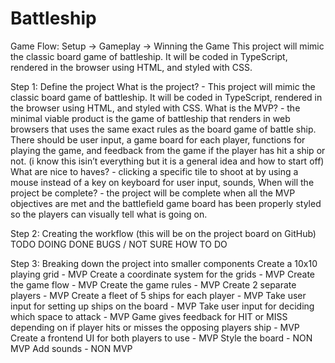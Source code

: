 # Battleship
Game Flow: Setup → Gameplay → Winning the Game
This project will mimic the classic board game of battleship. It will be coded in TypeScript, rendered in the browser using HTML, and styled with CSS.

Step 1: Define the project
What is the project? - This project will mimic the classic board game of battleship. It will be coded in TypeScript, rendered in the browser using HTML, and styled with CSS.
What is the MVP? - the minimal viable product is the game of battleship that renders in web browsers that uses the same exact rules as the board game of battle ship. There should be user input, a game board for each player, functions for playing the game, and feedback from the game if the player has hit a ship or not. (i know this isin’t everything but it is a general idea and how to start off)
What are nice to haves? - clicking a specific tile to shoot at by using a mouse instead of a key on keyboard for user input, sounds, 
When will the project be complete? - the project will be complete when all the MVP objectives are met and the battlefield game board has been properly styled so the players can visually tell what is going on.

Step 2: Creating the workflow (this will be on the project board on GitHub)
TODO
DOING
DONE
BUGS / NOT SURE HOW TO DO

Step 3: Breaking down the project into smaller components
Create a 10x10 playing grid - MVP
Create a coordinate system for the grids - MVP
Create the game flow - MVP
Create the game rules - MVP
Create 2 separate players - MVP
Create a fleet of 5 ships for each player - MVP
Take user input for setting up ships on the board - MVP
Take user input for deciding which space to attack - MVP
Game gives feedback for HIT or MISS depending on if player hits or misses the opposing players ship - MVP
Create a frontend UI for both players to use - MVP
Style the board - NON MVP
Add sounds - NON MVP
